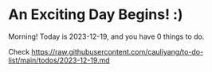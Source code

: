 # An Exciting Day Begins! :)

Morning! Today is 2023-12-19, and you have 0 things to do.

Check https://raw.githubusercontent.com/cauliyang/to-do-list/main/todos/2023-12-19.md